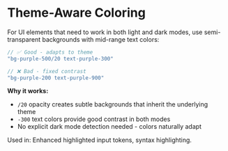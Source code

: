 # Theme-Aware Coloring

For UI elements that need to work in both light and dark modes, use semi-transparent backgrounds with mid-range text colors:

```typescript
// ✅ Good - adapts to theme
"bg-purple-500/20 text-purple-300"

// ❌ Bad - fixed contrast
"bg-purple-200 text-purple-900"
```

**Why it works:**

- `/20` opacity creates subtle backgrounds that inherit the underlying theme
- `-300` text colors provide good contrast in both modes
- No explicit dark mode detection needed - colors naturally adapt

Used in: Enhanced highlighted input tokens, syntax highlighting.
